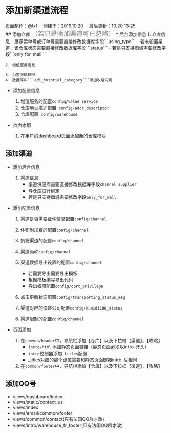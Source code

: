 # 添加新渠道流程

<div class="sub-title">页面制作：@lxf&emsp; 创建于：2016.10.20&emsp; 最后更新：10.20 13:25</div>
## 添加仓库 <span style="color: gray;font-size: 20px">（若只是添加渠道可已忽略）</span>
* 后台添加信息
    1. 仓库信息
        - 展示运单号或订单号需要直接修改数据库字段```using_type```
        - 若未设置渠道，该仓库状态需要直接修改数据库字段```status```
        - 若是只支持商城需要修改字段```only_for_mall```

    2. 增值服务信息

    3. 为客服赋权限
    4. 数据库中```adi_tutorial_category```添加攻略说明

* 添加配置信息
    1. 增值服务的配置```config/value_service```
    2. 仓库地址描述配置``` config/addr_descriptor```
    3. 仓库配置``` config/warehouse```


* 页面添加
    1. 在用户的dashboard页面添加新的仓库模块

## 添加渠道
* 添加后台信息
    1. 渠道信息
        - 渠道供应商需要直接修改数据库字段```channel_supplier```
        - 与仓库进行绑定
        - 若是只支持商城需要修改字段```only_for_mall```


* 添加配置信息
    1. 渠道是否需要证件信息配置```config/channel```
    2. 体积附加费的配置```config/channel```
    3. 奶粉渠道的配置```config/channel```
    4. 渠道简称```config/channel```
    5. 渠道数据导出设置的配置```config/channel```
        - 若需要导出需要导出模板
        - 根据模板编写导出代码
        - 导出权限配置```config/oprt_privilege```

    6. 点击更新状态配置```config/transporting_status_msg```
    7. 渠道对应的快递公司配置```config/kuaidi100_status```
    8. 渠道限制的配置```config/channel```

* 页面添加
    1. 在```common/header```中，导航栏添加【仓库】以及下拉框【渠道】、【攻略】
        - ```intro/html``` 添加静态页面链接（静态页面必须以intro-开头）
        - ```intro```控制器添加```_titles```配置
        - _titles对应的那个键值需要和静态页面链接intro-后相同
    2. 在```common/footer```中，导航栏添加【仓库】以及下拉框【渠道】、【攻略】

## 添加QQ号
* views/dashboard/index
* views/static/contact_us
* views/index
* views/email/common/footer
* views/common/contact(只有法国QQ群才改)
* views/intro/warehouse_fr_footer(只有法国QQ群才改)
